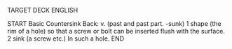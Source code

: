 TARGET DECK
ENGLISH

START
Basic
Countersink
Back: v. (past and past part. -sunk) 1 shape (the rim of a hole) so that a screw or bolt can be inserted flush with the surface. 2 sink (a screw etc.) In such a hole.
END
